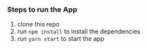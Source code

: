 ### Steps to run the App

1. clone this repo
2. run `npm install` to install the dependencies
3. run `yarn start` to start the app
